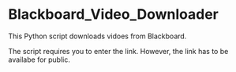 # Blackboard_Video_Downloader
This Python script downloads vidoes from Blackboard.

The script requires you to enter the link. However, the link has to be availabe for public.
